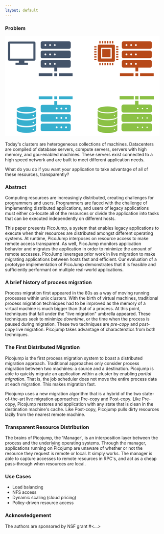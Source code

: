 ```yaml
---
layout: default
---
```


<!-- ![Picojump diagram](images/picojump.png) -->

### Problem

![This is a cluster](images/cluster.png)

Today's clusters are heterogeneous collections of machines. Datacenters are
compiled of database servers, compute servers, servers with high memory, and
gpu-enabled machines. These servers exist connected to a high speed network and
are built to meet different application needs.

What do you do if you want your application to take advantage of all of these
resources, transparently?

### Abstract

Computing resources are increasingly distributed, creating challenges for
programmers and users.  Programmers are faced with the challenge of implementing
distributed applications, and users of legacy applications must either co-locate
all of the resources or divide the application into tasks that can be executed
independently on different hosts.

This paper presents PicoJump, a system that enables legacy applications to
execute when their resources are distributed amongst different operating
systems.  At runtime, PicoJump interposes on resource access to make remote
access transparent.  As well, PicoJump monitors application behavior and
migrates the application in order to minimize the amount of remote accesses.
PicoJump leverages prior work in live migration to make migrating applications
between hosts fast and efficient.  Our evaluation of a prototype implementation
of PicoJump demonstrates that it is feasible and sufficiently performant on
multiple real-world applications.

### A brief history of process migration
Process migration first appeared in the 80s as a way of moving running processes
within unix clusters. With the birth of virtual machines, traditional process
migration techniques had to be improved as the memory of a virtual machine is
much bigger than that of a process. At this point, techniques that fall under
the "live migration" umbrella appeared. These techniques seek to minimize
_downtime_, or the time when the process is paused during migration. These two
techniques are _pre-copy_ and _post-copy_ live migration. Picojump takes
advantage of characterstics from both techniques.

### The First Distributed Migration
Picojump is the first process migration system to boast a distributed migration
approach. Traditional approaches only consider process migration between two
machines: a source and a destination. Picojump is able to quickly migrate an
application within a cluster by enabling _partial migration_. That is, the job
scheduler does not move the entire process data at each migration. This makes
migration fast.

Picojump uses a new migration algorithm that is a hybrid of the two
state-of-the-art live migration approaches: Pre-copy and Post-copy. Like
Pre-copy, Picojump restores and application with any state that is clean in the
destination machine's cache. Like Post-copy, Picojump pulls dirty resources
lazily from the nearest remote machine.

### Transparent Resource Distribution

The brains of Picojump, the 'Manager', is an interposition layer between the
process and the underlying operating systems. Through the manager, applications
running on Picojump are unaware of whether or not the resource they request is
remote or local. It simply works. The manager is able to capture accesses to
remote resources in RPC's, and act as a cheap pass-through when resources are
local.

### Use Cases
- Load balancing
- NFS access
- Dynamic scaling (cloud pricing)
- Policy-driven resource access

### Acknowledgement
The authors are sponsored by NSF grant #<...>
